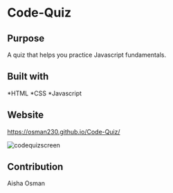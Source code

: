 # Code-Quiz


## Purpose
A quiz that helps you practice Javascript fundamentals.

## Built with
*HTML
*CSS
*Javascript

## Website
https://osman230.github.io/Code-Quiz/


![codequizscreen](https://user-images.githubusercontent.com/88051358/133911455-e35157dc-843e-492a-aad4-40c8220ef29a.PNG)


## Contribution

Aisha Osman
